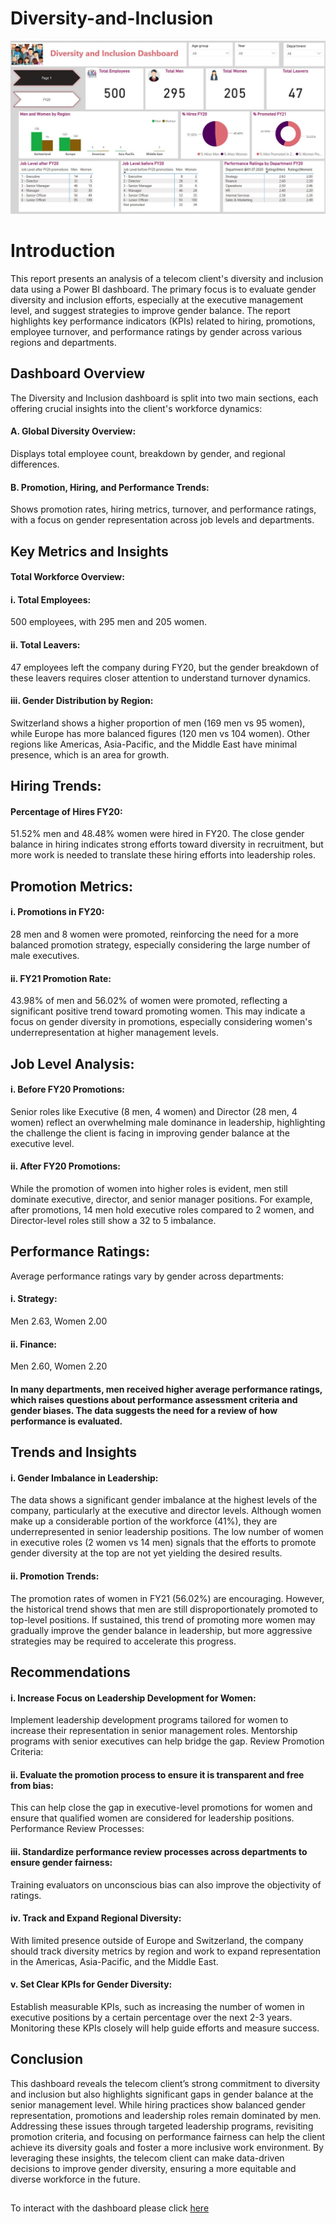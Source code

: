 # Diversity-and-Inclusion
![](https://github.com/sanmyyung/Diversity-and-Inclusion/blob/main/DashB%201.JPG)
# Introduction
This report presents an analysis of a telecom client's diversity and inclusion data using a Power BI dashboard. The primary focus is to evaluate gender diversity and inclusion efforts, especially at the executive management level, and suggest strategies to improve gender balance. The report highlights key performance indicators (KPIs) related to hiring, promotions, employee turnover, and performance ratings by gender across various regions and departments.
## Dashboard Overview
The Diversity and Inclusion dashboard is split into two main sections, each offering crucial insights into the client's workforce dynamics:

#### A.  Global Diversity Overview: 
Displays total employee count, breakdown by gender, and regional differences.
#### B. Promotion, Hiring, and Performance Trends: 
Shows promotion rates, hiring metrics, turnover, and performance ratings, with a focus on gender representation across job levels and departments.
## Key Metrics and Insights
   #### Total Workforce Overview:
#### i. Total Employees: 
500 employees, with 295 men and 205 women.
#### ii. Total Leavers: 
47 employees left the company during FY20, but the gender breakdown of these leavers requires closer attention to understand turnover dynamics.
#### iii. Gender Distribution by Region:
Switzerland shows a higher proportion of men (169 men vs 95 women), while Europe has more balanced figures (120 men vs 104 women). Other regions like Americas, Asia-Pacific, and the Middle East have minimal presence, which is an area for growth.
## Hiring Trends:
####  Percentage of Hires FY20:
51.52% men and 48.48% women were hired in FY20.
The close gender balance in hiring indicates strong efforts toward diversity in recruitment, but more work is needed to translate these hiring efforts into leadership roles.
## Promotion Metrics:
#### i. Promotions in FY20:
28 men and 8 women were promoted, reinforcing the need for a more balanced promotion strategy, especially considering the large number of male executives.
#### ii. FY21 Promotion Rate:
43.98% of men and 56.02% of women were promoted, reflecting a significant positive trend toward promoting women.
This may indicate a focus on gender diversity in promotions, especially considering women's underrepresentation at higher management levels.
## Job Level Analysis:
#### i. Before FY20 Promotions:
Senior roles like Executive (8 men, 4 women) and Director (28 men, 4 women) reflect an overwhelming male dominance in leadership, highlighting the challenge the client is facing in improving gender balance at the executive level.
#### ii. After FY20 Promotions:
While the promotion of women into higher roles is evident, men still dominate executive, director, and senior manager positions. For example, after promotions, 14 men hold executive roles compared to 2 women, and Director-level roles still show a 32 to 5 imbalance.
## Performance Ratings:
Average performance ratings vary by gender across departments:
#### i. Strategy: 
Men 2.63, Women 2.00
#### ii. Finance: 
Men 2.60, Women 2.20
#### In many departments, men received higher average performance ratings, which raises questions about performance assessment criteria and gender biases. The data suggests the need for a review of how performance is evaluated.
## Trends and Insights
#### i. Gender Imbalance in Leadership:
The data shows a significant gender imbalance at the highest levels of the company, particularly at the executive and director levels. Although women make up a considerable portion of the workforce (41%), they are underrepresented in senior leadership positions. The low number of women in executive roles (2 women vs 14 men) signals that the efforts to promote gender diversity at the top are not yet yielding the desired results.
#### ii. Promotion Trends:
The promotion rates of women in FY21 (56.02%) are encouraging. However, the historical trend shows that men are still disproportionately promoted to top-level positions. If sustained, this trend of promoting more women may gradually improve the gender balance in leadership, but more aggressive strategies may be required to accelerate this progress.
## Recommendations
#### i. Increase Focus on Leadership Development for Women:
Implement leadership development programs tailored for women to increase their representation in senior management roles. Mentorship programs with senior executives can help bridge the gap.
Review Promotion Criteria:

#### ii. Evaluate the promotion process to ensure it is transparent and free from bias: 
This can help close the gap in executive-level promotions for women and ensure that qualified women are considered for leadership positions.
Performance Review Processes:

#### iii. Standardize performance review processes across departments to ensure gender fairness:
Training evaluators on unconscious bias can also improve the objectivity of ratings.
#### iv. Track and Expand Regional Diversity:
With limited presence outside of Europe and Switzerland, the company should track diversity metrics by region and work to expand representation in the Americas, Asia-Pacific, and the Middle East.
#### v. Set Clear KPIs for Gender Diversity:

Establish measurable KPIs, such as increasing the number of women in executive positions by a certain percentage over the next 2-3 years. Monitoring these KPIs closely will help guide efforts and measure success.
## Conclusion
This dashboard reveals the telecom client’s strong commitment to diversity and inclusion but also highlights significant gaps in gender balance at the senior management level. While hiring practices show balanced gender representation, promotions and leadership roles remain dominated by men. Addressing these issues through targeted leadership programs, revisiting promotion criteria, and focusing on performance fairness can help the client achieve its diversity goals and foster a more inclusive work environment.
By leveraging these insights, the telecom client can make data-driven decisions to improve gender diversity, ensuring a more equitable and diverse workforce in the future.
##
To interact with the dashboard please click [here](https://app.powerbi.com/view?r=eyJrIjoiMzQwYjgxOTMtMTMwNS00MzAzLTg2MzYtYWViNmYyYzEyNTQ4IiwidCI6IjU3ZjM5NjcyLTEyMjgtNDhmMy05MmQ5LTM5MmQyYWRhYzY5OCJ9)
